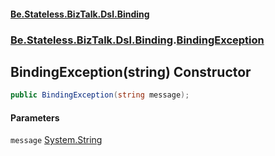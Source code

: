 #### [Be.Stateless.BizTalk.Dsl.Binding](README.md 'README')
### [Be.Stateless.BizTalk.Dsl.Binding](Be.Stateless.BizTalk.Dsl.Binding.md 'Be.Stateless.BizTalk.Dsl.Binding').[BindingException](BindingException.md 'Be.Stateless.BizTalk.Dsl.Binding.BindingException')

## BindingException(string) Constructor

```csharp
public BindingException(string message);
```
#### Parameters

<a name='Be.Stateless.BizTalk.Dsl.Binding.BindingException.BindingException(string).message'></a>

`message` [System.String](https://docs.microsoft.com/en-us/dotnet/api/System.String 'System.String')